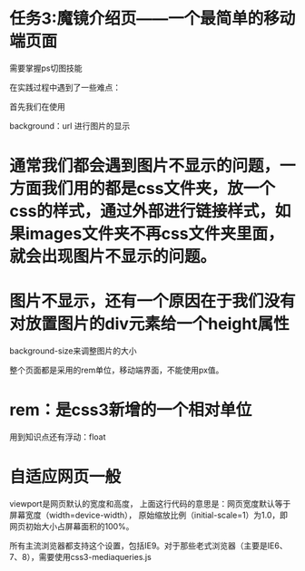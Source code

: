 # 任务3:魔镜介绍页——一个最简单的移动端页面

需要掌握ps切图技能

在实践过程中遇到了一些难点：

首先我们在使用

background：url 进行图片的显示
# 通常我们都会遇到图片不显示的问题，一方面我们用的都是css文件夹，放一个css的样式，通过外部进行链接样式，如果images文件夹不再css文件夹里面，就会出现图片不显示的问题。

# 图片不显示，还有一个原因在于我们没有对放置图片的div元素给一个height属性

background-size来调整图片的大小

整个页面都是采用的rem单位，移动端界面，不能使用px值。

# rem：是css3新增的一个相对单位

用到知识点还有浮动：float

# 自适应网页一般
<meta name="viewport" content="width=device-width, initial-scale=1" />  

viewport是网页默认的宽度和高度，
上面这行代码的意思是：网页宽度默认等于屏幕宽度（width=device-width），
原始缩放比例（initial-scale=1）为1.0，即网页初始大小占屏幕面积的100%。

所有主流浏览器都支持这个设置，包括IE9。对于那些老式浏览器（主要是IE6、7、8），需要使用css3-mediaqueries.js

<!--[if lt IE 9]>  
　　　　<script src="http://css3-mediaqueries-js.googlecode.com/svn/trunk/css3-mediaqueries.js"></script>  
<![endif]-->  

